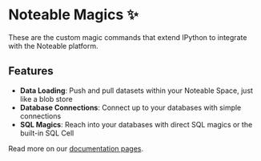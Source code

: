 # Noteable Magics ✨

These are the custom magic commands that extend IPython to integrate with the Noteable platform.

## Features

* **Data Loading**: Push and pull datasets within your Noteable Space, just like a blob store
* **Database Connections**: Connect up to your databases with simple connections
* **SQL Magics**: Reach into your databases with direct SQL magics or the built-in SQL Cell

Read more on our [documentation pages](https://docs.noteable.io/product-docs/get-started/the-basics/datasets#python).
